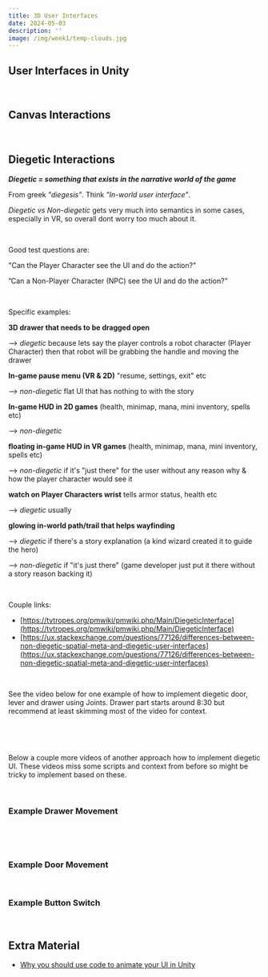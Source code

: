 ```yaml
---
title: 3D User Interfaces
date: 2024-05-03
description: ''
image: /img/week1/temp-clouds.jpg
---
```


<script>import VideoEmbed from '$lib/VideoEmbed.svelte'</script>

## User Interfaces in Unity

&nbsp;

## Canvas Interactions

<VideoEmbed youtube="W6HbK0urkKc"></VideoEmbed>

&nbsp;

## Diegetic Interactions

_**Diegetic = something that exists in the narrative world of the game**_

From greek *"diegesis"*. Think *"In-world user interface"*.

*Diegetic vs Non-diegetic* gets very much into semantics in some cases, especially in VR, so overall dont worry too much about it.

&nbsp;

Good test questions are:

"Can the Player Character see the UI and do the action?"

”Can a Non-Player Character (NPC) see the UI and do the action?”

&nbsp;

Specific examples:

**3D drawer that needs to be dragged open**

--> *diegetic* because lets say the player controls a robot character (Player Character) then that robot will be grabbing the handle and moving the drawer

**In-game pause menu (VR & 2D)** "resume, settings, exit" etc

--> *non-diegetic* flat UI that has nothing to with the story

**In-game HUD in 2D games** (health, minimap, mana, mini inventory, spells etc)

--> *non-diegetic*

**floating in-game HUD in VR games** (health, minimap, mana, mini inventory, spells etc)

--> *non-diegetic* if it's "just there" for the user without any reason why & how the player character would see it

**watch on Player Characters wrist** tells armor status, health etc

--> *diegetic* usually

**glowing in-world path/trail that helps wayfinding**

--> *diegetic* if there's a story explanation (a kind wizard created it to guide the hero)

--> *non-diegetic* if "it's just there" (game developer just put it there without a story reason backing it)

&nbsp;

Couple links:

- [https://tvtropes.org/pmwiki/pmwiki.php/Main/DiegeticInterface](https://tvtropes.org/pmwiki/pmwiki.php/Main/DiegeticInterface)
- [https://ux.stackexchange.com/questions/77126/differences-between-non-diegetic-spatial-meta-and-diegetic-user-interfaces](https://ux.stackexchange.com/questions/77126/differences-between-non-diegetic-spatial-meta-and-diegetic-user-interfaces)

&nbsp;

See the video below for one example of how to implement diegetic door, lever and drawer using Joints. Drawer part starts around 8:30 but recommend at least skimming most of the video for context.

<VideoEmbed youtube="bYS35_hC6B0"></VideoEmbed>

&nbsp;

&nbsp;

Below a couple more videos of another approach how to implement diegetic UI. These videos miss some scripts and context from before so might be tricky to implement based on these.

&nbsp;

### Example Drawer Movement

&nbsp;

<VideoEmbed youtube="lYNV9up-ZJA"></VideoEmbed>

&nbsp;

### Example Door Movement

<VideoEmbed youtube="VgS8fg_cNcs"></VideoEmbed>

&nbsp;

### Example Button Switch

<VideoEmbed youtube="bW8HO7Rdf2s"></VideoEmbed>

&nbsp;

## Extra Material

- [Why you should use code to animate your UI in Unity](https://www.youtube.com/watch?v=Ll3yujn9GVQ)
